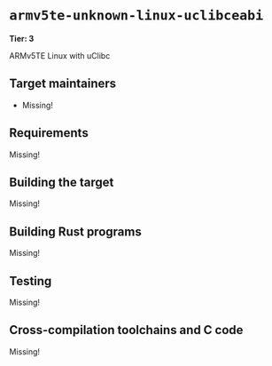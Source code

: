# `armv5te-unknown-linux-uclibceabi`

**Tier: 3**

ARMv5TE Linux with uClibc

## Target maintainers

- Missing!

## Requirements

Missing!

## Building the target

Missing!

## Building Rust programs

Missing!

## Testing

Missing!

## Cross-compilation toolchains and C code

Missing!
